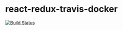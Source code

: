 # react-redux-travis-docker

[![Build Status](https://www.travis-ci.com/cati97/react-redux-travis-docker.svg?branch=main)](https://www.travis-ci.com/cati97/react-redux-travis-docker)
